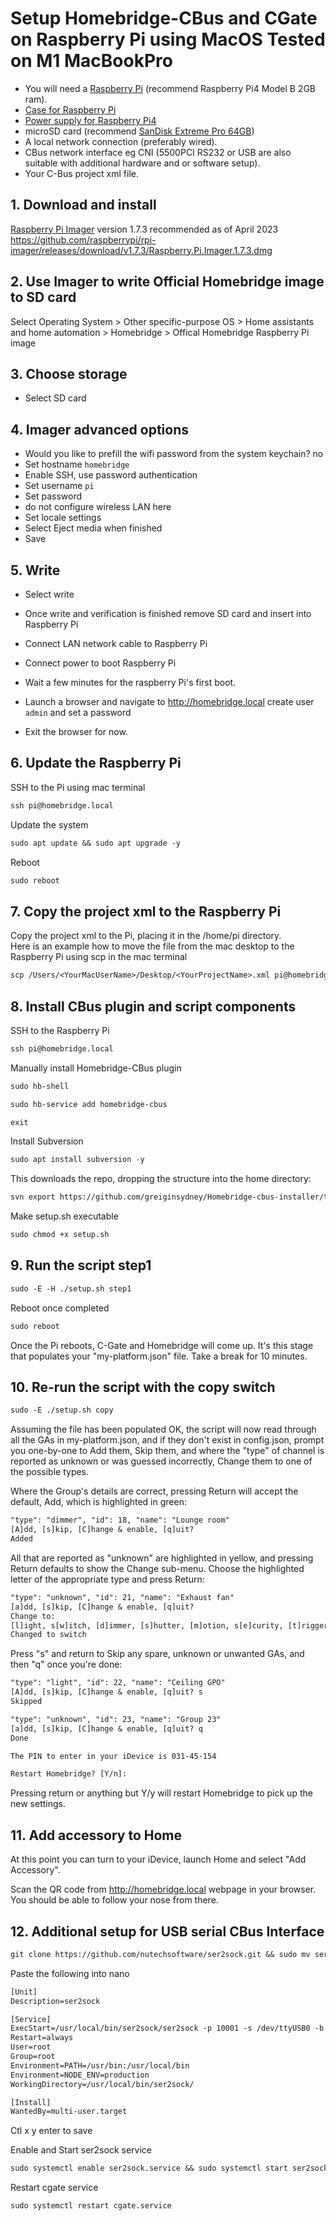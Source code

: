 # Setup Homebridge-CBus and CGate on Raspberry Pi using MacOS  Tested on M1 MacBookPro
 
- You will need a [Raspberry Pi](https://core-electronics.com.au/raspberry-pi-4-model-b-2gb.html) (recommend Raspberry Pi4 Model B 2GB ram).
- [Case for Raspberry Pi](https://core-electronics.com.au/pimoroni-aluminium-heatsink-case-for-raspberry-pi-4-black.html)
- [Power supply for Raspberry Pi4](https://core-electronics.com.au/raspberry-pi-4-official-power-supply-usb-c-5v-15w-black.html)
- microSD card (recommend [SanDisk Extreme Pro 64GB](https://www.officeworks.com.au/shop/officeworks/p/sandisk-extreme-pro-64gb-microsdxc-memory-card-sdsqxcu064))
- A local network connection (preferably wired).
- CBus network interface eg CNI (5500PCI RS232 or USB are also suitable with additional hardware and or software setup).  
- Your C-Bus project xml file.

## 1. Download and install 
[Raspberry Pi Imager](https://github.com/raspberrypi/rpi-imager/releases/tag/v1.7.3) 
version 1.7.3 recommended as of April 2023  
https://github.com/raspberrypi/rpi-imager/releases/download/v1.7.3/Raspberry.Pi.Imager.1.7.3.dmg

## 2. Use Imager to write Official Homebridge image to SD card    
Select Operating System >
Other specific-purpose OS > 
Home assistants and home automation > 
Homebridge > 
Offical Homebridge Raspberry Pi image  

## 3. Choose storage
- Select SD card 

## 4. Imager advanced options  
- Would you like to prefill the wifi password from the system keychain? no
- Set hostname `homebridge`
- Enable SSH, use password authentication
- Set username `pi`
- Set password
- do not configure wireless LAN here
- Set locale settings
- Select Eject media when finished
- Save

## 5. Write 
- Select write
- Once write and verification is finished remove SD card and insert into Raspberry Pi  
- Connect LAN network cable to Raspberry Pi  
- Connect power to boot Raspberry Pi   
- Wait a few minutes for the raspberry Pi's first boot.

- Launch a browser and navigate to http://homebridge.local  create user `admin` and set a password  
- Exit the browser for now. 

## 6. Update the Raspberry Pi

SSH to the Pi using mac terminal 
```txt 
ssh pi@homebridge.local 
```
Update the system
```txt
sudo apt update && sudo apt upgrade -y
```
Reboot
```txt
sudo reboot
```
 
## 7. Copy the project xml to the Raspberry Pi

Copy the project xml to the Pi, placing it in the /home/pi directory.  
  Here is an example how to move the file from the mac desktop to the Raspberry Pi using scp in the mac terminal    
  ```txt 
  scp /Users/<YourMacUserName>/Desktop/<YourProjectName>.xml pi@homebridge.local:/home/pi
  ```

## 8. Install CBus plugin and script components 

SSH to the Raspberry Pi
```txt
ssh pi@homebridge.local 
```
Manually install Homebridge-CBus plugin
```txt
sudo hb-shell
```
```txt
sudo hb-service add homebridge-cbus
```
```txt
exit
```

Install Subversion
```txt
sudo apt install subversion -y
```
This downloads the repo, dropping the structure into the home directory:
```txt
svn export https://github.com/greiginsydney/Homebridge-cbus-installer/trunk/code/ ~ --force
``` 

Make setup.sh executable
```txt
sudo chmod +x setup.sh
```

## 9. Run the script step1

```txt
sudo -E -H ./setup.sh step1
```

Reboot once completed 
```txt
sudo reboot
```

Once the Pi reboots, C-Gate and Homebridge will come up. It's this stage that populates your "my-platform.json" file.
Take a break for 10 minutes.

## 10. Re-run the script with the copy switch
```txt
sudo -E ./setup.sh copy
```

Assuming the file has been populated OK, the script will now read through all the GAs in my-platform.json, and if they don't exist in config.json, prompt you one-by-one to Add them, Skip them, and where the "type" of channel is reported as unknown or was guessed incorrectly, Change them to one of the possible types.

Where the Group's details are correct, pressing Return will accept the default, Add, which is highlighted in green:
```txt
"type": "dimmer", "id": 18, "name": "Lounge room"
[A]dd, [s]kip, [C]hange & enable, [q]uit?
Added
```

All that are reported as "unknown" are highlighted in yellow, and pressing Return defaults to show the Change sub-menu. Choose the highlighted letter of the appropriate type and press Return:
```txt
"type": "unknown", "id": 21, "name": "Exhaust fan"
[a]dd, [s]kip, [C]hange & enable, [q]uit?
Change to:
[l]ight, s[w]itch, [d]immer, [s]hutter, [m]otion, s[e]curity, [t]rigger, [c]ontact: w
Changed to switch
```

Press "s" and return to Skip any spare, unknown or unwanted GAs, and then "q" once you're done:
```txt
"type": "light", "id": 22, "name": "Ceiling GPO"
[A]dd, [s]kip, [C]hange & enable, [q]uit? s
Skipped

"type": "unknown", "id": 23, "name": "Group 23"
[a]dd, [s]kip, [C]hange & enable, [q]uit? q
Done

The PIN to enter in your iDevice is 031-45-154

Restart Homebridge? [Y/n]:
```

Pressing return or anything but Y/y will restart Homebridge to pick up the new settings.

## 11. Add accessory to Home

At this point you can turn to your iDevice, launch Home and select "Add Accessory".

Scan the QR code from http://homebridge.local webpage in your browser. 
You should be able to follow your nose from there.

## 12. Additional setup for USB serial CBus Interface

```txt
git clone https://github.com/nutechsoftware/ser2sock.git && sudo mv ser2sock /usr/local/bin && cd /usr/local/bin/ser2sock && chown -R pi:pi . && mv config.h.in config.h && cc -o ser2sock ser2sock.c && sudo nano /etc/systemd/system/ser2sock.service
```
Paste the following into nano
```txt
[Unit]
Description=ser2sock

[Service]
ExecStart=/usr/local/bin/ser2sock/ser2sock -p 10001 -s /dev/ttyUSB0 -b 9600
Restart=always
User=root
Group=root
Environment=PATH=/usr/bin:/usr/local/bin
Environment=NODE_ENV=production
WorkingDirectory=/usr/local/bin/ser2sock/

[Install]
WantedBy=multi-user.target
``` 
Ctl x y enter to save 

Enable and Start ser2sock service 
```txt
sudo systemctl enable ser2sock.service && sudo systemctl start ser2sock.service
``` 
Restart cgate service 
```txt
sudo systemctl restart cgate.service
```



<br>
